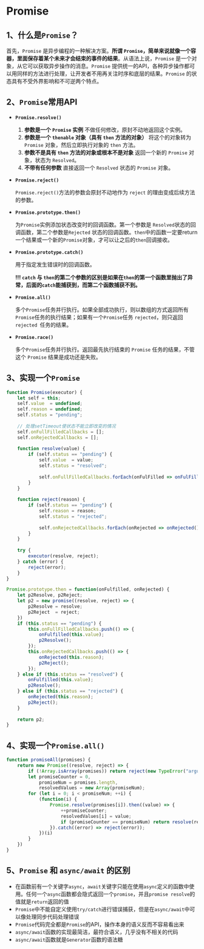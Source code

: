 # Promise

## 1、什么是`Promise`？

首先，`Promise` 是异步编程的一种解决方案。**所谓 `Promise`，简单来说就像一个容器，里面保存着某个未来才会结束的事件的结果**。从语法上说，`Promise` 是一个对象，从它可以获取异步操作的消息。`Promise` 提供统一的API，各种异步操作都可以用同样的方法进行处理，让开发者不用再关注时序和底层的结果。`Promise` 的状态具有不受外界影响和不可逆两个特点。

## 2、`Promise`常用API

- **`Promise.resolve()`**

  1. **参数是一个 `Promise` 实例**
     不做任何修改，原封不动地返回这个实例。
  2. **参数是一个 `thenable` 对象（具有 `then` 方法的对象）**
     将这个的对象转为 `Promise` 对象，然后立即执行对象的 `then` 方法。
  3. **参数不是具有 `then` 方法的对象或根本不是对象**
     返回一个新的 `Promise` 对象，状态为 `Resolved`。
  4. **不带有任何参数**
     直接返回一个 `Resolved` 状态的 `Promise` 对象。

- **`Promise.reject()`**

  `Promise.reject()`方法的参数会原封不动地作为 `reject` 的理由变成后续方法的参数。

- **`Promise.prototype.then()`**

  为`Promise`实例添加状态改变时的回调函数。第一个参数是 `Resolved`状态的回调函数，第二个参数是`Rejected` 状态的回调函数。`then`中的函数一定要return一个结果或一个新的`Promise`对象，才可以让之后的`then`回调接收。

- **`Promise.prototype.catch()`**

  用于指定发生错误时的回调函数。

  **!!! `catch` 与 `then`的第二个参数的区别是如果在`then`的第一个函数里抛出了异常，后面的`catch`能捕获到，而第二个函数捕获不到。**

- **`Promise.all()`**

  多个`Promise`任务并行执行。如果全部成功执行，则以数组的方式返回所有`Promise`任务的执行结果；如果有一个`Promise`任务 `rejected`，则只返回 `rejected `任务的结果。

- **`Promise.race()`**

  多个`Promise`任务并行执行。返回最先执行结束的 `Promise` 任务的结果，不管这个 `Promise` 结果是成功还是失败。

## 3、实现一个`Promise`

```javascript
function Promise(executor) {
    let self = this;
    self.value  = undefined;
    self.reason = undefined;
    self.status = "pending";
    
    // 处理setTimeout使状态不能立即改变的情况
    self.onFullFilledCallbacks = [];
    self.onRejectedCallbacks = [];
    
    function resolve(value) {
        if (self.status == "pending") {
            self.value  = value;
            self.status = "resolved";
            
            self.onFullFilledCallbacks.forEach(onFulFilled => onFulFilled());
        }
    }
    
    function reject(reason) {
        if (self.status == "pending") {
            self.reason = reason;
            self.status = "rejected";
            
            self.onRejectedCallbacks.forEach(onRejected => onRejected());
        }
    }
    
    try {
        executor(resolve, reject);
    } catch (error) {
        reject(error);
    }
}

Promise.prototype.then = function(onFulfilled, onRejected) {
    let p2Resolve, p2Reject;
    let p2 = new promise((resolve, reject) => {
        p2Resolve = resolve;
        p2Reject  = reject;
    })
    if (this.status == "pending") {
        this.onFullFilledCallbacks.push(() => {
            onFulfilled(this.value);
            p2Resolve();
        });
        this.onRejectedCallbacks.push(() => {
            onRejected(this.reason);
            p2Reject();
        });
    } else if (this.status == "resolved") {
        onFulfilled(this.value);
        p2Resolve();
    } else if (this.status == "rejected") {
        onRejected(this.reason);
        p2Reject();
    }
    
    return p2;
}
```

## 4、实现一个`Promise.all()`

```javascript
function promiseAll(promises) {
    return new Promise((resolve, reject) => {
        if (!Array.isArray(promises)) return reject(new TypeError("arguments must be an array"));
        let promiseCounter = 0,
            promiseNum = promises.length,
            resolvedValues = new Array(promiseNum);
        for (let i = 0; i < promiseNum; ++i) {
            (function(i) {
                Promise.resolve(promises[i]).then((value) => {
                    ++promiseCounter;
                    resolvedValues[i] = value;
                    if (promiseCounter == promiseNum) return resolve(resolvedValues);
                }).catch((error) => reject(error));
            })(i)
        }
    })
}
```

## 5、`Promise` 和 `async/await` 的区别

-  在函数前有一个关键字`async`，`await`关键字只能在使用`async`定义的函数中使用。任何一个`async`函数都会隐式返回一个`promise`，并且`promise resolve`的值就是`return`返回的值
- `Promise`中不能自定义使用`try/catch`进行错误捕获，但是在`async/await`中可以像处理同步代码处理错误
- `Promise`代码完全都是`Promise`的API，操作本身的语义反而不容易看出来
- `async/await`函数的实现最简洁，最符合语义，几乎没有不相关的代码
- `async/await`函数就是`Generator`函数的语法糖

